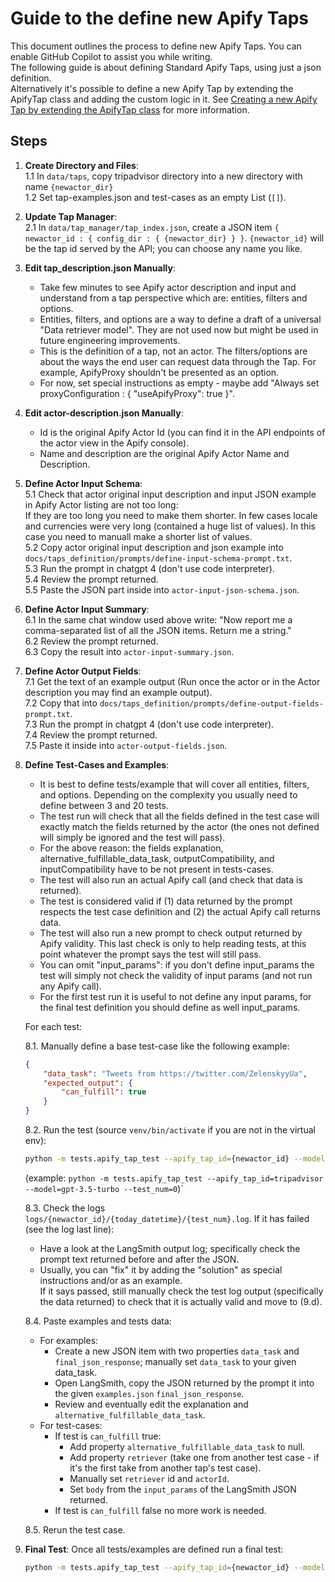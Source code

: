 # Guide to the define new Apify Taps   
   
This document outlines the process to define new Apify Taps. You can enable GitHub Copilot to assist you while writing.   
The following guide is about defining Standard Apify Taps, using just a json definition.   
Alternatively it's possible to define a new Apify Tap by extending the ApifyTap class and adding the custom logic in it. See [Creating a new Apify Tap by extending the ApifyTap class](#creating-a-new-apify-tap-by-extending-the-apifytap-class) for more information.   
   
## Steps   
   
1. **Create Directory and Files**:    
 1.1 In `data/taps`, copy tripadvisor  directory into a new directory with name `{newactor_dir}`   
 1.2 Set tap-examples.json and test-cases as an empty List (`[]`).   
   
2. **Update Tap Manager**:    
 2.1 In `data/tap_manager/tap_index.json`, create a JSON item `{ newactor_id : { config_dir : { {newactor_dir} } }`. `{newactor_id}` will be the tap id served by the API; you can choose any name you like.   
   
3. **Edit tap_description.json Manually**:   
   - Take few minutes to see Apify actor description and input and understand from a tap perspective which are: entities, filters and options.   
   - Entities, filters, and options are a way to define a draft of a universal "Data retriever model". They are not used now but might be used in future engineering improvements.   
   - This is the definition of a tap, not an actor. The filters/options are about the ways the end user can request data through the Tap. For example, ApifyProxy shouldn't be presented as an option.   
   - For now, set special instructions as empty - maybe add "Always set proxyConfiguration : {  \"useApifyProxy\": true    }".   
   
4. **Edit actor-description.json Manually**:   
   - Id is the original Apify Actor Id (you can find it in the API endpoints of the actor view in the Apify console).   
   - Name and description are the original Apify Actor Name and Description.   
   
5. **Define Actor Input Schema**:   
   5.1 Check that actor original input description and input JSON example in Apify Actor listing are not too long:   
      If they are too long you need to make them shorter. In few cases locale and currencies were very long (contained a huge list of values). In this case you need to manuall make a shorter list of values.   
   5.2 Copy actor original input description and json example into `docs/taps_definition/prompts/define-input-schema-prompt.txt`.   
   5.3 Run the prompt in chatgpt 4 (don't use code interpreter).   
   5.4 Review the prompt returned.   
   5.5 Paste the JSON part inside into `actor-input-json-schema.json`.   
   
6. **Define Actor Input Summary**:   
   6.1 In the same chat window used above write: "Now report me a comma-separated list of all the JSON items. Return me a string."   
   6.2 Review the prompt returned.   
   6.3 Copy the result into `actor-input-summary.json`.   
   
7. **Define Actor Output Fields**:   
   7.1 Get the text of an example output (Run once the actor or in the Actor description you may find an example output).   
   7.2 Copy that into `docs/taps_definition/prompts/define-output-fields-prompt.txt`.   
   7.3 Run the prompt in chatgpt 4 (don't use code interpreter).   
   7.4 Review the prompt returned.   
   7.5 Paste it inside into `actor-output-fields.json`.   
   
8. **Define Test-Cases and Examples**:   
   - It is best to define tests/example that will cover all entities, filters, and options. Depending on the complexity you usually need to define between 3 and 20 tests.   
   - The test run will check that all the fields defined in the test case will exactly match the fields returned by the actor (the ones not defined will simply be ignored and the test will pass).   
   - For the above reason: the fields explanation, alternative_fulfillable_data_task, outputCompatibility, and inputCompatibility have to be not present in tests-cases.   
   - The test will also run an actual Apify call (and check that data is returned).   
   - The test is considered valid if (1) data returned by the prompt respects the test case definition and (2) the actual Apify call returns data.   
   - The test will also run a new prompt to check output returned by Apify validity. This last check is only to help reading tests, at this point whatever the prompt says the test will still pass.   
   - You can omit "input_params": if you don't define input_params the test will simply not check the validity of input params (and not run any Apify call).   
   - For the first test run it is useful to not define any input params, for the final test definition you should define as well input_params.   
   
   For each test:   
   
   8.1. Manually define a base test-case like the following example:   
      ```json   
      {   
          "data_task": "Tweets from https://twitter.com/ZelenskyyUa",   
          "expected_output": {   
              "can_fulfill": true   
          }   
      }   
      ```   
   
   8.2. Run the test (source `venv/bin/activate` if you are not in the virtual env):   
      ```bash   
      python -m tests.apify_tap_test --apify_tap_id={newactor_id} --model=gpt-3.5-turbo --test_num={test_num}   
      ```   
      (example: `python -m tests.apify_tap_test --apify_tap_id=tripadvisor --model=gpt-3.5-turbo --test_num=0`)`   

   8.3. Check the logs `logs/{newactor_id}/{today_datetime}/{test_num}.log`. If it has failed (see the log last line):   
      - Have a look at the LangSmith output log; specifically check the prompt text returned before and after the JSON.   
      - Usually, you can "fix" it by adding the "solution" as special instructions and/or as an example.   
      If it says passed, still manually check the test log output (specifically the data returned) to check that it is actually valid and move to (9.d).   

   8.4. Paste examples and tests data:   
      - For examples:   
        - Create a new JSON item with two properties `data_task` and `final_json_response`; manually set `data_task` to your given data_task.   
        - Open LangSmith, copy the JSON returned by the prompt it into the given `examples.json` `final_json_response`.   
        - Review and eventually edit the explanation and `alternative_fulfillable_data_task`.   
      - For test-cases:   
        - If test is `can_fulfill` true:   
          - Add property `alternative_fulfillable_data_task` to null.   
          - Add property `retriever` (take one from another test case - if it's the first take from another tap's test case).   
          - Manually set `retriever` id and `actorId`.   
          - Set `body` from the `input_params` of the LangSmith JSON returned.   
        - If test is `can_fulfill` false no more work is needed.   
   
   8.5. Rerun the test case.   
   
9. **Final Test**: Once all tests/examples are defined run a final test:   
    ```bash   
    python -m tests.apify_tap_test --apify_tap_id={newactor_id} --model=gpt-3.5-turbo   
    ```